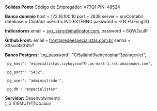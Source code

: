 
**Solides Ponto**
	Código do Empregador:   V77Q1
	PIN: 48524

**Banco dominio**
	host = 172.16.100.10
	port = 2638
	server = srvContabil
	database = Contabil
	userid = IND.EXTERNO
	password = -EN`+UEvng2Q

**Indicadores**
	email = sys_sensi@mailinator.com,
	password = 8QW2uuIP

**Github Front:**
	email = front@redeespecialistas.com.br
	senha = 3Xksd4k34!b?

**Banco Postgres:**
	'pg_password': "Ci5ailahd9yahcoophaif3paingeviet",

	'pg_host': "especialistas.czykqycouf7n.us-east-1.rds.amazonaws.com",

	'pg_port': "5432",

	'pg_user': "administrador",

	'pg_db': "especialistas"

**Servidor:**
	Desenvolvimento  
	)_o`V)EMU{}?|1UbJuuv